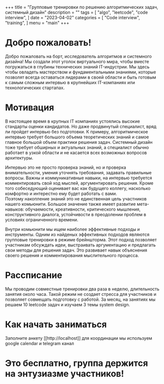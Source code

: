 +++
title = "Групповые тренировки по решению алгоритмических задач, системный дизайн"
description = ""
tags = [
    "algo",
    "leetcode",
    "code interview",
]
date = "2023-04-02"
categories = [
    "Code interview",
    "training",
]
menu = "main"
+++

# Добро пожаловать!

Добро пожаловать на борт, исследователь алгоритмов и системного дизайна! Мы создали этот уголок виртуального мира, чтобы вместе погружаться в глубины технических знаний IT-индустрии. Мы здесь чтобы овладеть мастерством и фундаментальными знаниями, которые позволят всегда оставаться лидерами в своей области и быть готовым к самым сложным интервью в крупнейших IT-компаниях или технологических стартапах.

# Мотивация

В настоящее время в крупных IT компаниях устоялись высокие стандарты оценки кандидатов. Но даже продвинутый специалист, вряд ли пройдет интервью без подготовки. К примеру, алгоритмическое интервью требует большого объема теоретических знаний и самое главное большой объем практики решения задач. Системный дизайн тоже требует обширных и актуальных знаний, а специалист обычно работает в узкой области и не касается всех возможных вопросов архитектуры. 

Интервью это не просто проверка знаний, но и проверка внимательности, умения  уточнять требования, задавать правильные вопросы. Важны и коммуникативные навыки,  на интервью требуется комментировать свой ход мыслей, аргументировать решения.  Кроме того собеседующий оценивает вас как будущего коллегу, насколько комфортно и интерестно ему будет работать с вами.  
Поэтому накопление знаний это не единственная цель участников нашего комьюнити. Большое значение также имеет развитие мета-навыков: обучаемости, креативности, критического мышления, конструктивного диалога, устойчивости в преодолении проблем в условиях ограниченного времени.

Внутри комьюнити мы ищем наиболее эффективные подходы и инструменты. Одним из найденых эффективных подходов являются групповые тренировки в режиме брейншторма. Этот подход позволяет участникам обсуждать идеи, выстраивать аргументацию и предлагать свои методы для решения задач. Это развивает навык объяснения своего решения и комментирования мыслительного процесса. 

# Рассписание

Мы проводим совместные тренировки два раза в неделю, длительность занятия около часа. Такой режим не создает стресса для участников и позволяет совмещать подготовку с работой. За месяц, на занятиях мы решаем 10 leetcode задач и изучаем 3 темы system design. 

# Как начать заниматься

Заполните анкету [[http://localhost]] для координации мы используем google calendar и telegram канал

# Это бесплатно, группа держится на энтузиазме участников!
